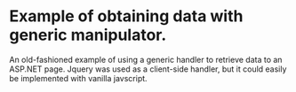 # Example of obtaining data with generic manipulator.

An old-fashioned example of using a generic handler to retrieve data to an ASP.NET page.
Jquery was used as a client-side handler, but it could easily be implemented with vanilla javscript.